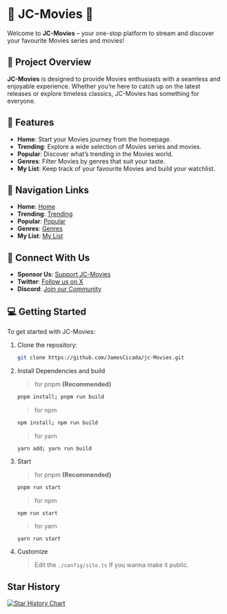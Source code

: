# 🎥 **JC-Movies** 🎥

Welcome to **JC-Movies** – your one-stop platform to stream and discover your favourite Movies series and movies!

## 🌟 **Project Overview**

**JC-Movies** is designed to provide Movies enthusiasts with a seamless and enjoyable experience. Whether you’re here to catch up on the latest releases or explore timeless classics, JC-Movies has something for everyone.

## 🚀 **Features**

- **Home**: Start your Movies journey from the homepage.
- **Trending**: Explore a wide selection of Movies series and movies.
- **Popular**: Discover what’s trending in the Movies world.
- **Genres**: Filter Movies by genres that suit your taste.
- **My List**: Keep track of your favourite Movies and build your watchlist.

## 🔗 **Navigation Links**

- **Home**: [Home](/)
- **Trending**: [Trending](/trending)
- **Popular**: [Popular](/popular)
- **Genres**: [Genres](/genres)
- **My List**: [My List](/my-list)

## 📡 **Connect With Us**
- **Sponsor Us**: [Support JC-Movies](https://liberapay.com/JamesCicada/)
- **Twitter**: [Follow us on X](https://x.com/jcthe6th)
- **Discord**: [Join our Community](https://discord.gg/GXu64738nD)

## 💻 **Getting Started**

To get started with JC-Movies:

1. Clone the repository:  
   ```bash
   git clone https://github.com/JamesCicada/jc-Movies.git
   ```
2. Install Dependencies and build
   > for pnpm **(Recommended)**
   ```bash
   pnpm install; pnpm run build
   ```
   > for npm
   ```bash
   npm install; npm run build
   ```
   > for yarn
   ```
   yarn add; yarn run build
   ```
3. Start
   > for pnpm **(Recommended)**
   ```bash
   pnpm run start
   ```
   > for npm
   ```bash
   npm run start
   ```
   > for yarn
   ```
   yarn run start
   ```
4. Customize
   > Edit the `./config/site.ts` If you wanna make it public.

## Star History

<a href="https://star-history.com/#JamesCicada/movies-website&Date">
 <picture>
   <source media="(prefers-color-scheme: dark)" srcset="https://api.star-history.com/svg?repos=JamesCicada/movies-website&type=Date&theme=dark" />
   <source media="(prefers-color-scheme: light)" srcset="https://api.star-history.com/svg?repos=JamesCicada/movies-website&type=Date" />
   <img alt="Star History Chart" src="https://api.star-history.com/svg?repos=JamesCicada/movies-website&type=Date" />
 </picture>
</a>
